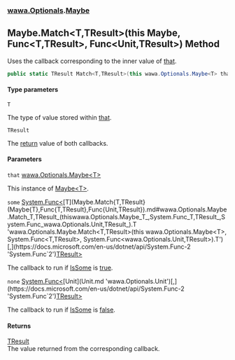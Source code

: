 ### [wawa.Optionals](wawa.Optionals.md 'wawa.Optionals').[Maybe](Maybe.md 'wawa.Optionals.Maybe')

## Maybe.Match<T,TResult>(this Maybe<T>, Func<T,TResult>, Func<Unit,TResult>) Method

Uses the callback corresponding to the inner value of [that](Maybe.Match{T,TResult}(Maybe{T},Func{T,TResult},Func{Unit,TResult}).md#wawa.Optionals.Maybe.Match_T,TResult_(thiswawa.Optionals.Maybe_T_,System.Func_T,TResult_,System.Func_wawa.Optionals.Unit,TResult_).that 'wawa.Optionals.Maybe.Match<T,TResult>(this wawa.Optionals.Maybe<T>, System.Func<T,TResult>, System.Func<wawa.Optionals.Unit,TResult>).that').

```csharp
public static TResult Match<T,TResult>(this wawa.Optionals.Maybe<T> that, System.Func<T,TResult> some, System.Func<wawa.Optionals.Unit,TResult> none);
```
#### Type parameters

<a name='wawa.Optionals.Maybe.Match_T,TResult_(thiswawa.Optionals.Maybe_T_,System.Func_T,TResult_,System.Func_wawa.Optionals.Unit,TResult_).T'></a>

`T`

The type of value stored within [that](Maybe.Match{T,TResult}(Maybe{T},Func{T,TResult},Func{Unit,TResult}).md#wawa.Optionals.Maybe.Match_T,TResult_(thiswawa.Optionals.Maybe_T_,System.Func_T,TResult_,System.Func_wawa.Optionals.Unit,TResult_).that 'wawa.Optionals.Maybe.Match<T,TResult>(this wawa.Optionals.Maybe<T>, System.Func<T,TResult>, System.Func<wawa.Optionals.Unit,TResult>).that').

<a name='wawa.Optionals.Maybe.Match_T,TResult_(thiswawa.Optionals.Maybe_T_,System.Func_T,TResult_,System.Func_wawa.Optionals.Unit,TResult_).TResult'></a>

`TResult`

The [return](https://docs.microsoft.com/en-us/dotnet/csharp/language-reference/keywords/return 'https://docs.microsoft.com/en-us/dotnet/csharp/language-reference/keywords/return') value of both callbacks.
#### Parameters

<a name='wawa.Optionals.Maybe.Match_T,TResult_(thiswawa.Optionals.Maybe_T_,System.Func_T,TResult_,System.Func_wawa.Optionals.Unit,TResult_).that'></a>

`that` [wawa.Optionals.Maybe&lt;](Maybe{T}.md 'wawa.Optionals.Maybe<T>')[T](Maybe.Match{T,TResult}(Maybe{T},Func{T,TResult},Func{Unit,TResult}).md#wawa.Optionals.Maybe.Match_T,TResult_(thiswawa.Optionals.Maybe_T_,System.Func_T,TResult_,System.Func_wawa.Optionals.Unit,TResult_).T 'wawa.Optionals.Maybe.Match<T,TResult>(this wawa.Optionals.Maybe<T>, System.Func<T,TResult>, System.Func<wawa.Optionals.Unit,TResult>).T')[&gt;](Maybe{T}.md 'wawa.Optionals.Maybe<T>')

This instance of [Maybe&lt;T&gt;](Maybe{T}.md 'wawa.Optionals.Maybe<T>').

<a name='wawa.Optionals.Maybe.Match_T,TResult_(thiswawa.Optionals.Maybe_T_,System.Func_T,TResult_,System.Func_wawa.Optionals.Unit,TResult_).some'></a>

`some` [System.Func&lt;](https://docs.microsoft.com/en-us/dotnet/api/System.Func-2 'System.Func`2')[T](Maybe.Match{T,TResult}(Maybe{T},Func{T,TResult},Func{Unit,TResult}).md#wawa.Optionals.Maybe.Match_T,TResult_(thiswawa.Optionals.Maybe_T_,System.Func_T,TResult_,System.Func_wawa.Optionals.Unit,TResult_).T 'wawa.Optionals.Maybe.Match<T,TResult>(this wawa.Optionals.Maybe<T>, System.Func<T,TResult>, System.Func<wawa.Optionals.Unit,TResult>).T')[,](https://docs.microsoft.com/en-us/dotnet/api/System.Func-2 'System.Func`2')[TResult](Maybe.Match{T,TResult}(Maybe{T},Func{T,TResult},Func{Unit,TResult}).md#wawa.Optionals.Maybe.Match_T,TResult_(thiswawa.Optionals.Maybe_T_,System.Func_T,TResult_,System.Func_wawa.Optionals.Unit,TResult_).TResult 'wawa.Optionals.Maybe.Match<T,TResult>(this wawa.Optionals.Maybe<T>, System.Func<T,TResult>, System.Func<wawa.Optionals.Unit,TResult>).TResult')[&gt;](https://docs.microsoft.com/en-us/dotnet/api/System.Func-2 'System.Func`2')

The callback to run if [IsSome](Maybe{T}.IsSome.md 'wawa.Optionals.Maybe<T>.IsSome') is [true](https://docs.microsoft.com/en-us/dotnet/csharp/language-reference/builtin-types/bool 'https://docs.microsoft.com/en-us/dotnet/csharp/language-reference/builtin-types/bool').

<a name='wawa.Optionals.Maybe.Match_T,TResult_(thiswawa.Optionals.Maybe_T_,System.Func_T,TResult_,System.Func_wawa.Optionals.Unit,TResult_).none'></a>

`none` [System.Func&lt;](https://docs.microsoft.com/en-us/dotnet/api/System.Func-2 'System.Func`2')[Unit](Unit.md 'wawa.Optionals.Unit')[,](https://docs.microsoft.com/en-us/dotnet/api/System.Func-2 'System.Func`2')[TResult](Maybe.Match{T,TResult}(Maybe{T},Func{T,TResult},Func{Unit,TResult}).md#wawa.Optionals.Maybe.Match_T,TResult_(thiswawa.Optionals.Maybe_T_,System.Func_T,TResult_,System.Func_wawa.Optionals.Unit,TResult_).TResult 'wawa.Optionals.Maybe.Match<T,TResult>(this wawa.Optionals.Maybe<T>, System.Func<T,TResult>, System.Func<wawa.Optionals.Unit,TResult>).TResult')[&gt;](https://docs.microsoft.com/en-us/dotnet/api/System.Func-2 'System.Func`2')

The callback to run if [IsSome](Maybe{T}.IsSome.md 'wawa.Optionals.Maybe<T>.IsSome') is [false](https://docs.microsoft.com/en-us/dotnet/csharp/language-reference/builtin-types/bool 'https://docs.microsoft.com/en-us/dotnet/csharp/language-reference/builtin-types/bool').

#### Returns
[TResult](Maybe.Match{T,TResult}(Maybe{T},Func{T,TResult},Func{Unit,TResult}).md#wawa.Optionals.Maybe.Match_T,TResult_(thiswawa.Optionals.Maybe_T_,System.Func_T,TResult_,System.Func_wawa.Optionals.Unit,TResult_).TResult 'wawa.Optionals.Maybe.Match<T,TResult>(this wawa.Optionals.Maybe<T>, System.Func<T,TResult>, System.Func<wawa.Optionals.Unit,TResult>).TResult')  
The value returned from the corresponding callback.